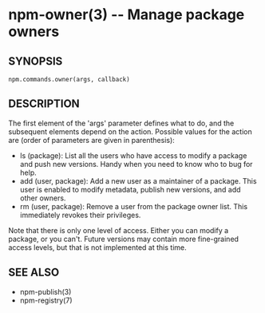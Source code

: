npm-owner(3) -- Manage package owners
=====================================










































<extoc></extoc>

## SYNOPSIS

    npm.commands.owner(args, callback)

## DESCRIPTION

The first element of the 'args' parameter defines what to do, and the subsequent
elements depend on the action. Possible values for the action are (order of
parameters are given in parenthesis):

* ls (package):
  List all the users who have access to modify a package and push new versions.
  Handy when you need to know who to bug for help.
* add (user, package):
  Add a new user as a maintainer of a package.  This user is enabled to modify
  metadata, publish new versions, and add other owners.
* rm (user, package):
  Remove a user from the package owner list.  This immediately revokes their
  privileges.

Note that there is only one level of access.  Either you can modify a package,
or you can't.  Future versions may contain more fine-grained access levels, but
that is not implemented at this time.

## SEE ALSO

* npm-publish(3)
* npm-registry(7)
